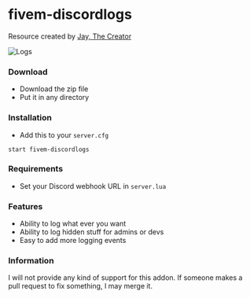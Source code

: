 # fivem-discordlogs
Resource created by [Jay, The Creator](http://github.com/NotJayTheCreator)

![Logs](https://i.imgur.com/xp01YjM.png)
### Download
- Download the zip file
- Put it in any directory

### Installation
- Add this to your `server.cfg`

```
start fivem-discordlogs
```

### Requirements
- Set your Discord webhook URL in `server.lua`

### Features
- Ability to log what ever you want
- Ability to log hidden stuff for admins or devs
- Easy to add more logging events

### Information
I will not provide any kind of support for this addon. If someone makes a pull request to fix something, I may merge it.
